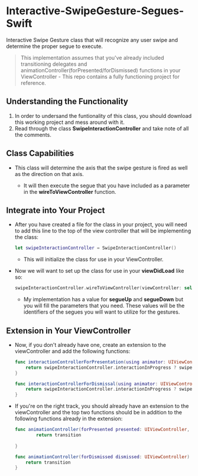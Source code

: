 # Interactive-SwipeGesture-Segues-Swift
Interactive Swipe Gesture class that will recognize any user swipe and determine the proper segue to execute.


> This implementation assumes that you've already included transitioning delegates and animationController(forPresented/forDismissed) functions in your ViewController - This repo contains a fully functioning project for reference.

## Understanding the Functionality

1. In order to undersand the funtionality of this class, you should download this working project and mess around with it. 
2. Read through the class **SwipeInteractionController** and take note of all the comments.

## Class Capabilities

* This class will determine the axis that the swipe gesture is fired as well as the direction on that axis.

   * It will then execute the segue that you have included as a parameter in the **wireToViewController** function.

## Integrate into Your Project

* After you have created a file for the class in your project, you will need to add this line to the top of the view controller that will be implementing the class:

    ```swift
    let swipeInteractionController = SwipeInteractionController()
    ```
    * This will initialize the class for use in your ViewController.

* Now we will want to set up the class for use in your **viewDidLoad** like so:

	```swift
	swipeInteractionController.wireToViewController(viewController: self, segueUp: "showSignUp", segueDown: "showLogin", segueLeft: nil, segueRight: nil)
	```
	* My implementation has a value for **segueUp** and **segueDown** but you will fill the parameters that you need. These values will be the identifiers of the segues you will want to utilize for the gestures.

## Extension in Your ViewController

* Now, if you don't already have one, create an extension to the viewController and add the following functions:

	```swift
	func interactionControllerForPresentation(using animator: UIViewControllerAnimatedTransitioning) -> UIViewControllerInteractiveTransitioning? {
        return swipeInteractionController.interactionInProgress ? swipeInteractionController : nil
    }
    
    func interactionControllerForDismissal(using animator: UIViewControllerAnimatedTransitioning) -> UIViewControllerInteractiveTransitioning? {
        return swipeInteractionController.interactionInProgress ? swipeInteractionController : nil
    }
    ```
* If you're on the right track, you should already have an extension to the viewController and the top two functions should be in addition to the following functions already in the extension:

	```swift
	func animationController(forPresented presented: UIViewController, presenting: UIViewController, source: UIViewController) -> UIViewControllerAnimatedTransitioning? {
            return transition
        
    }
    
    func animationController(forDismissed dismissed: UIViewController) -> UIViewControllerAnimatedTransitioning? {
        return transition
    }
    ```




